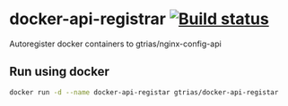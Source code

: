 # docker-api-registrar [![Build status][build svg]][build status]

Autoregister docker containers to gtrias/nginx-config-api

## Run using docker

```bash
docker run -d --name docker-api-registar gtrias/docker-api-registar
```
[build status]: https://travis-ci.org/gtrias/docker-api-registrar
[build svg]: https://travis-ci.org/gtrias/docker-api-registrar.svg?branch=master
